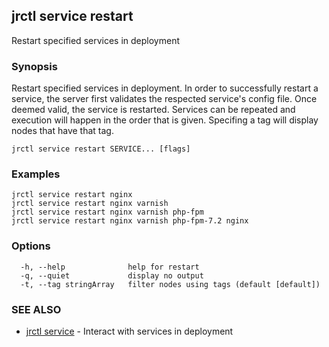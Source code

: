 ## jrctl service restart

Restart specified services in deployment

### Synopsis

Restart specified services in deployment. In order to successfully restart a
service, the server first validates the respected service's config file. Once
deemed valid, the service is restarted. Services can be repeated and execution
will happen in the order that is given. Specifing a tag will display nodes that
have that tag.

```
jrctl service restart SERVICE... [flags]
```

### Examples

```
jrctl service restart nginx
jrctl service restart nginx varnish
jrctl service restart nginx varnish php-fpm
jrctl service restart nginx varnish php-fpm-7.2 nginx
```

### Options

```
  -h, --help              help for restart
  -q, --quiet             display no output
  -t, --tag stringArray   filter nodes using tags (default [default])
```

### SEE ALSO

* [jrctl service](jrctl_service.md)	 - Interact with services in deployment

